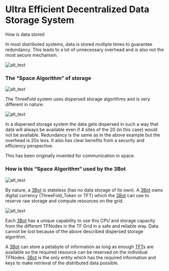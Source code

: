 # Ultra Efficient Decentralized Data Storage System

How is data stored

In most distributed systems, data is stored multiple times to guarantee redundancy. This leads to a lot of unnecessary overhead and is also not the most secure mechanism.

![alt_text](threefold__storage_system.png  )

### The “Space Algorithm” of storage

![alt_text](threefold__globe.png  )

The ThreeFold system uses dispersed storage algorithms and is very different in nature.

![alt_text](threefold__dispersed_storage.png  )

In a dispersed storage system the data gets dispersed in such a way that data will always be available even if 4 sites of the 20 (in this case) would not be available. Redundancy is the same as in the above example but the overhead is 20x less. It also has clear benefits from a security and efficiency perspective.

This has been originally invented for communication in space.

### How is this “Space Algorithm” used by the 3Bot

![alt_text](threefold__matrix.png  )

By nature, a [3Bot](threefold__3bot_def) is stateless (has no data storage of its own). A [3Bot](threefold__3bot_def) owns digital currency (ThreeFold_Token or TFT) which the [3Bot](threefold__3bot_def) can use to reserve raw storage and compute resources on the grid.

![alt_text](threefold__3botflow.png  )

Each [3Bot](threefold__3bot_def) has a unique capability to use this CPU and storage capacity from the different TFNodes in the TF Grid in a safe and reliable way. Data cannot be lost because of the above described dispersed storage algorithm.

A [3Bot](threefold__3bot_def) can store a petabyte of information as long as enough [TFT](threefold__threefold_token)s are available so the required resource can be reserved on the individual TFNodes. [3Bot](threefold__3bot_def) is the only entity which has the required information and keys to make retrieval of the distributed data possible.